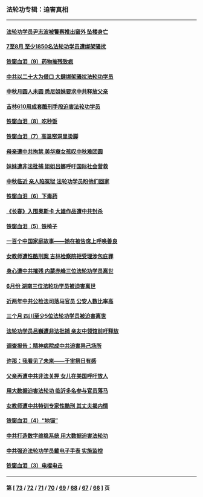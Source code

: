 ### 法轮功专辑：迫害真相
---
#### [法轮功学员尹志波被警察推出窗外 坠楼身亡](../../pages/nf4379/n13828273.md) 
#### [7至8月 至少1850名法轮功学员遭绑架骚扰](../../pages/nf4379/n13824925.md) 
#### [铁窗血泪（9）药物摧残致疯](../../pages/nf4379/n13819243.md) 
#### [中共以二十大为借口 大肆绑架骚扰法轮功学员](../../pages/nf4379/n13819570.md) 
#### [中秋月圆人未圆 悉尼姐妹要求中共释放父亲](../../pages/nf4379/n13819642.md) 
#### [吉林610用成套酷刑手段迫害法轮功学员](../../pages/nf4379/n13814775.md) 
#### [铁窗血泪（8）吃秒饭](../../pages/nf4379/n13813761.md) 
#### [铁窗血泪（7）高温窑洞里烫脚](../../pages/nf4379/n13816073.md) 
#### [母亲遭中共拘禁 美华裔女孩叹中秋难团圆](../../pages/nf4379/n13815894.md) 
#### [妹妹遭非法批捕 姐姐吕娜呼吁国际社会营救](../../pages/nf4379/n13814832.md) 
#### [中秋临近 亲人陷冤狱 法轮功学员盼他们回家](../../pages/nf4379/n13814674.md) 
#### [铁窗血泪（6）下毒药](../../pages/nf4379/n13793192.md) 
#### [《长春》入围奥斯卡 大雄作品遭中共封杀](../../pages/nf4379/n13813594.md) 
#### [铁窗血泪（5）铁椅子](../../pages/nf4379/n13805871.md) 
#### [一百个中国家庭故事——她在被告席上呼唤善良](../../pages/nf4379/n13805472.md) 
#### [女教师遭性酷刑案 吉林检察院拒受理涉包庇罪](../../pages/nf4379/n13808837.md) 
#### [身心遭中共摧残 内蒙赤峰三位法轮功学员离世](../../pages/nf4379/n13808436.md) 
#### [6月份 湖南三位法轮功学员被迫害离世](../../pages/nf4379/n13807730.md) 
#### [近两年中共公检法司落马官员 公安人数比率高](../../pages/nf4379/n13807094.md) 
#### [三个月 四川至少5位法轮功学员被迫害离世](../../pages/nf4379/n13807221.md) 
#### [法轮功学员吕巍遭非法批捕 亲友中领馆前吁释放](../../pages/nf4379/n13806418.md) 
#### [调查报告：精神病院成中共迫害异己场所](../../pages/nf4379/n13806163.md) 
#### [许那：我看见了未来——于宙祭日有感](../../pages/nf4379/n13805469.md) 
#### [父亲再遭中共非法关押 女儿在美国呼吁放人](../../pages/nf4379/n13804643.md) 
#### [用大数据迫害法轮功 临沂多名参与官员落马](../../pages/nf4379/n13803374.md) 
#### [女教师遭中共特训专家性酷刑 其丈夫揭内情](../../pages/nf4379/n13802924.md) 
#### [铁窗血泪（4）“地锚”](../../pages/nf4379/n13801004.md) 
#### [中共打造数字维稳系统 用大数据迫害法轮功](../../pages/nf4379/n13799087.md) 
#### [中共强迫法轮功学员戴电子手表 实施监控](../../pages/nf4379/n13800403.md) 
#### [铁窗血泪（3）电棍电击](../../pages/nf4379/n13798789.md) 

---
#### 第 [ [73](./73.md) / [72](./72.md) / [71](./71.md) / [70](./70.md) / [69](./69.md) / [68](./68.md) / [67](./67.md) / [66](./66.md) ] 页
